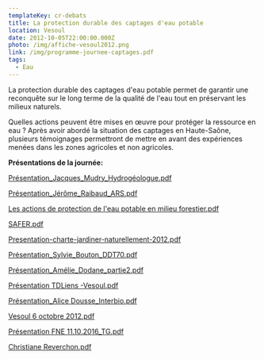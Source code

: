 ```yaml
---
templateKey: cr-debats
title: La protection durable des captages d'eau potable
location: Vesoul
date: 2012-10-05T22:00:00.000Z
photo: /img/affiche-vesoul2012.png
link: /img/programme-journee-captages.pdf
tags:
  - Eau
---
```

La protection durable des captages d'eau potable permet de garantir une reconquête sur le long terme de la qualité de l'eau tout en préservant les milieux naturels.

Quelles actions peuvent être mises en œuvre pour protéger la ressource en eau ? Après avoir abordé la situation des captages en Haute-Saône, plusieurs témoignages permettront de mettre en avant des expériences menées dans les zones agricoles et non agricoles.

**Présentations de la journée:**

[Présentation_Jacques_Mudry_Hydrogéologue.pdf](/img/1presentation_jacques_mudry_hydrogeologue.pdf)

[Présentation_Jérôme_Raibaud_ARS.pdf](/img/2presentation_jerome_raibaud_ars.pdf)

[Les actions de protection de l'eau potable en milieu forestier.pdf](/img/8les-actions-de-protection-de-leau-potable-en-milieu-forestier.pdf)

[SAFER.pdf](/img/4safer.pdf)

[Presentation-charte-jardiner-naturellement-2012.pdf](/img/presentation-charte-jardiner-naturellement-2012.pdf)

[Présentation_Sylvie_Bouton_DDT70.pdf](/img/3presentation_sylvie_bouton_ddt70.pdf)

[Présentation_Amélie_Dodane_partie2.pdf](/img/presentation_amelie_dodane_partie2.pdf)

[Présentation TDLiens -Vesoul.pdf](</img/5presentation-tdliens -vesoul.pdf>)

[Présentation_Alice Dousse_Interbio.pdf](/img/7presentation_alice-dousse_interbio.pdf)

[Vesoul 6 octobre 2012.pdf](/img/15299302916vesoul6octobre-2012.pdf)

[Présentation FNE 11.10.2016_TG.pdf](/img/presentation-fne11102016_tg.pdf)

[Christiane Reverchon.pdf](/img/christiane-reverchon.pdf)
